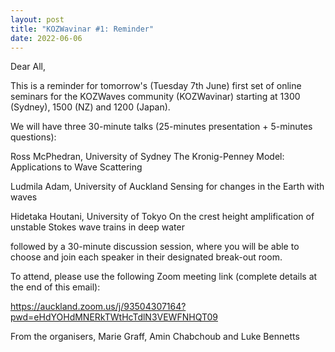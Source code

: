 ```yaml
---
layout: post
title: "KOZWavinar #1: Reminder"
date: 2022-06-06
---
```


Dear All,

This is a reminder for tomorrow's (Tuesday 7th June) first set of online seminars 
for the KOZWaves community (KOZWavinar) starting at 1300 (Sydney), 1500 (NZ) 
and 1200 (Japan).

We will have three 30-minute talks (25-minutes presentation + 5-minutes questions):

Ross McPhedran, University of Sydney
The Kronig-Penney Model: Applications to Wave Scattering

Ludmila Adam, University of Auckland
Sensing for changes in the Earth with waves

Hidetaka Houtani, University of Tokyo
On the crest height amplification of unstable Stokes wave trains in deep water

followed by a 30-minute discussion session, where you will be able to choose and join 
each speaker in their designated break-out room.

To attend, please use the following Zoom meeting link (complete details at the end of this email):

https://auckland.zoom.us/j/93504307164?pwd=eHdYOHdMNERkTWtHcTdlN3VEWFNHQT09


From the organisers,
Marie Graff, Amin Chabchoub and Luke Bennetts
